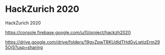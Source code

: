 # HackZurich 2020

HackZurich 2020

https://console.firebase.google.com/u/0/project/hackzh2020

https://drive.google.com/drive/folders/19gvZpwTRKUdIdTHdGvLwtizErm295OjS?usp=sharing
